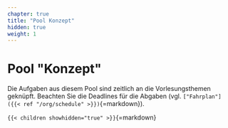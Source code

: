 ```yaml
---
chapter: true
title: "Pool Konzept"
hidden: true
weight: 1
---
```



# Pool "Konzept"

Die Aufgaben aus diesem Pool sind zeitlich an die Vorlesungsthemen geknüpft. Beachten Sie die
Deadlines für die Abgaben (vgl. `["Fahrplan"]({{< ref "/org/schedule" >}})`{=markdown}).


`{{< children showhidden="true" >}}`{=markdown}
